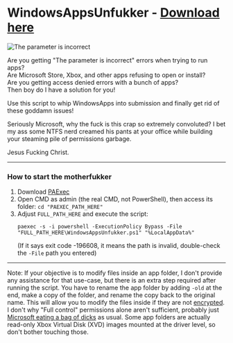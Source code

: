 # WindowsAppsUnfukker - [Download here](https://github.com/AgentRev/WindowsAppsUnfukker/archive/refs/heads/main.zip)

![The parameter is incorrect](https://i.imgur.com/ygnGtJE.png)

Are you getting "The parameter is incorrect" errors when trying to run apps? <br>
Are Microsoft Store, Xbox, and other apps refusing to open or install? <br>
Are you getting access denied errors with a bunch of apps? <br>
Then boy do I have a solution for you! <br/>

Use this script to whip WindowsApps into submission and finally get rid of these goddamn issues!

Seriously Microsoft, why the fuck is this crap so extremely convoluted?
I bet my ass some NTFS nerd creamed his pants at your office while building your steaming pile of permissions garbage.

Jesus Fucking Christ.

---
### How to start the motherfukker

1. Download [PAExec](https://www.poweradmin.com/paexec/)
2. Open CMD as admin (the real CMD, not PowerShell), then access its folder: `cd "PAEXEC_PATH_HERE"`
3. Adjust `FULL_PATH_HERE` and execute the script:
   ```
   paexec -s -i powershell -ExecutionPolicy Bypass -File "FULL_PATH_HERE\WindowsAppsUnfukker.ps1" "%LocalAppData%"
   ```
   (If it says exit code -196608, it means the path is invalid, double-check the `-File` path you entered)

---
Note: If your objective is to modify files inside an app folder, I don't provide any assistance for that use-case, but there is an extra step required after running the script. You have to rename the app folder by adding `-old` at the end, make a copy of the folder, and rename the copy back to the original name. This will allow you to modify the files inside if they are not [encrypted](https://docs.microsoft.com/en-us/windows-server/administration/windows-commands/cipher). I don't why "Full control" permissions alone aren't sufficient, probably just [Microsoft eating a bag of dicks](https://www.youtube.com/watch?v=Gksc2aR2KCk) as usual. Some app folders are actually read-only Xbox Virtual Disk (XVD) images mounted at the driver level, so don't bother touching those.
